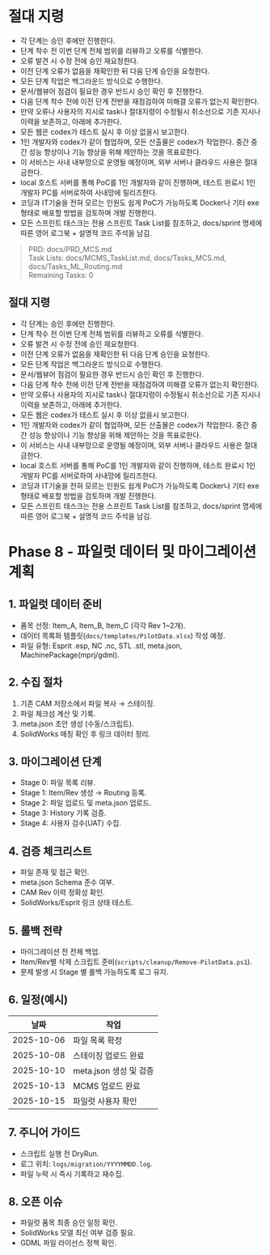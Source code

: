 # 절대 지령
- 각 단계는 승인 후에만 진행한다.
- 단계 착수 전 이번 단계 전체 범위를 리뷰하고 오류를 식별한다.
- 오류 발견 시 수정 전에 승인 재요청한다.
- 이전 단계 오류가 없음을 재확인한 뒤 다음 단계 승인을 요청한다.
- 모든 단계 작업은 백그라운드 방식으로 수행한다.
- 문서/웹뷰어 점검이 필요한 경우 반드시 승인 확인 후 진행한다.
- 다음 단계 착수 전에 이전 단계 전반을 재점검하여 미해결 오류가 없는지 확인한다.
- 만약 오류나 사용자의 지시로 task나 절대지령이 수정될시 취소선으로 기존 지시나 이력을 보존하고, 아래에 추가한다.
- 모든 웹은 codex가 테스트 실시 후 이상 없을시 보고한다.
- 1인 개발자와 codex가 같이 협업하며, 모든 산출물은 codex가 작업한다. 중간 중간 성능 향상이나 기능 향상을 위해 제안하는 것을 목표로한다.
- 이 서비스는 사내 내부망으로 운영될 예정이며, 외부 서버나 클라우드 사용은 절대 금한다.
- local 호스트 서버를 통해 PoC를 1인 개발자와 같이 진행하며, 테스트 완료시 1인 개발자 PC를 서버로하여 사내망에 릴리즈한다.
- 코딩과 IT기술을 전혀 모르는 인원도 쉽게 PoC가 가능하도록 Docker나 기타 exe 형태로 배포할 방법을 검토하며 개발 진행한다.
- 모든 스프린트 태스크는 전용 스프린트 Task List를 참조하고, docs/sprint 명세에 따른 영어 로그북 + 설명적 코드 주석을 남김.

> PRD: docs/PRD_MCS.md  
> Task Lists: docs/MCMS_TaskList.md, docs/Tasks_MCS.md, docs/Tasks_ML_Routing.md  
> Remaining Tasks: 0

## 절대 지령
- 각 단계는 승인 후에만 진행한다.
- 단계 착수 전 이번 단계 전체 범위를 리뷰하고 오류를 식별한다.
- 오류 발견 시 수정 전에 승인 재요청한다.
- 이전 단계 오류가 없음을 재확인한 뒤 다음 단계 승인을 요청한다.
- 모든 단계 작업은 백그라운드 방식으로 수행한다.
- 문서/웹뷰어 점검이 필요한 경우 반드시 승인 확인 후 진행한다.
- 다음 단계 착수 전에 이전 단계 전반을 재점검하여 미해결 오류가 없는지 확인한다.
- 만약 오류나 사용자의 지시로 task나 절대지령이 수정될시 취소선으로 기존 지시나 이력을 보존하고, 아래에 추가한다.
- 모든 웹은 codex가 테스트 실시 후 이상 없을시 보고한다.
- 1인 개발자와 codex가 같이 협업하며, 모든 산출물은 codex가 작업한다. 중간 중간 성능 향상이나 기능 향상을 위해 제안하는 것을 목표로한다.
- 이 서비스는 사내 내부망으로 운영될 예정이며, 외부 서버나 클라우드 사용은 절대 금한다.
- local 호스트 서버를 통해 PoC를 1인 개발자와 같이 진행하며, 테스트 완료시 1인 개발자 PC를 서버로하여 사내망에 릴리즈한다.
- 코딩과 IT기술을 전혀 모르는 인원도 쉽게 PoC가 가능하도록 Docker나 기타 exe 형태로 배포할 방법을 검토하며 개발 진행한다.
- 모든 스프린트 태스크는 전용 스프린트 Task List를 참조하고, docs/sprint 명세에 따른 영어 로그북 + 설명적 코드 주석을 남김.
# Phase 8 - 파일럿 데이터 및 마이그레이션 계획

## 1. 파일럿 데이터 준비
- 품목 선정: Item_A, Item_B, Item_C (각각 Rev 1~2개).
- 데이터 목록화 템플릿(`docs/templates/PilotData.xlsx`) 작성 예정.
- 파일 유형: Esprit .esp, NC .nc, STL .stl, meta.json, MachinePackage(mprj/gdml).

## 2. 수집 절차
1. 기존 CAM 저장소에서 파일 복사 → 스테이징.
2. 파일 체크섬 계산 및 기록.
3. meta.json 초안 생성 (수동/스크립트).
4. SolidWorks 매칭 확인 후 링크 데이터 정리.

## 3. 마이그레이션 단계
- Stage 0: 파일 목록 리뷰.
- Stage 1: Item/Rev 생성 → Routing 등록.
- Stage 2: 파일 업로드 및 meta.json 업로드.
- Stage 3: History 기록 검증.
- Stage 4: 사용자 검수(UAT) 수집.

## 4. 검증 체크리스트
- 파일 존재 및 접근 확인.
- meta.json Schema 준수 여부.
- CAM Rev 이력 정확성 확인.
- SolidWorks/Esprit 링크 상태 테스트.

## 5. 롤백 전략
- 마이그레이션 전 전체 백업.
- Item/Rev별 삭제 스크립트 준비(`scripts/cleanup/Remove-PilotData.ps1`).
- 문제 발생 시 Stage 별 롤백 가능하도록 로그 유지.

## 6. 일정(예시)
| 날짜 | 작업 |
| --- | --- |
| 2025-10-06 | 파일 목록 확정 |
| 2025-10-08 | 스테이징 업로드 완료 |
| 2025-10-10 | meta.json 생성 및 검증 |
| 2025-10-13 | MCMS 업로드 완료 |
| 2025-10-15 | 파일럿 사용자 확인 |

## 7. 주니어 가이드
- 스크립트 실행 전 DryRun.
- 로그 위치: `logs/migration/YYYYMMDD.log`.
- 파일 누락 시 즉시 기록하고 재수집.

## 8. 오픈 이슈
- 파일럿 품목 최종 승인 일정 확인.
- SolidWorks 모델 최신 여부 검증 필요.
- GDML 파일 라이선스 정책 확인.

